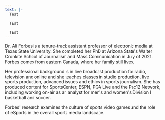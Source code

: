 ```yaml
---
text: |-
  T﻿est

  T﻿Est

  T﻿Est
---
```


Dr. Ali Forbes is a tenure-track assistant professor of electronic media at Texas State University. She completed her PhD at Arizona State's Walter Cronkite School of Journalism and Mass Communication in July of 2021. Forbes comes from eastern Canada, where her family still lives.

Her professional background is in live broadcast production for radio, television and online and she teaches classes in studio production, live sports production, advanced issues and ethics in sports journalism. She has produced content for SportsCenter, ESPN, PGA Live and the Pac12 Network, including working on-air as an analyst for men's and women's Division I basketball and soccer.

Forbes' research examines the culture of sports video games and the role of eSports in the overall sports media landscape.
